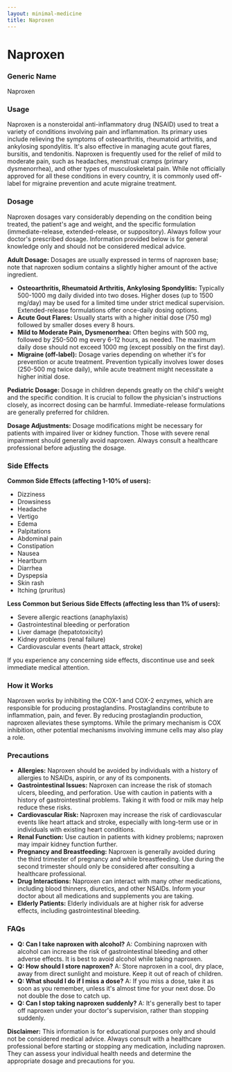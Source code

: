 ```yaml
---
layout: minimal-medicine
title: Naproxen
---
```


# Naproxen
### Generic Name
Naproxen

### Usage
Naproxen is a nonsteroidal anti-inflammatory drug (NSAID) used to treat a variety of conditions involving pain and inflammation.  Its primary uses include relieving the symptoms of osteoarthritis, rheumatoid arthritis, and ankylosing spondylitis.  It's also effective in managing acute gout flares, bursitis, and tendonitis.  Naproxen is frequently used for the relief of mild to moderate pain, such as headaches, menstrual cramps (primary dysmenorrhea), and other types of musculoskeletal pain.  While not officially approved for all these conditions in every country, it is commonly used off-label for migraine prevention and acute migraine treatment.


### Dosage
Naproxen dosages vary considerably depending on the condition being treated, the patient's age and weight, and the specific formulation (immediate-release, extended-release, or suppository).  Always follow your doctor's prescribed dosage.  Information provided below is for general knowledge only and should not be considered medical advice.


**Adult Dosage:**  Dosages are usually expressed in terms of naproxen base; note that naproxen sodium contains a slightly higher amount of the active ingredient.

* **Osteoarthritis, Rheumatoid Arthritis, Ankylosing Spondylitis:** Typically 500-1000 mg daily divided into two doses. Higher doses (up to 1500 mg/day) may be used for a limited time under strict medical supervision.  Extended-release formulations offer once-daily dosing options.
* **Acute Gout Flares:**  Usually starts with a higher initial dose (750 mg) followed by smaller doses every 8 hours.
* **Mild to Moderate Pain, Dysmenorrhea:**  Often begins with 500 mg, followed by 250-500 mg every 6-12 hours, as needed. The maximum daily dose should not exceed 1000 mg (except possibly on the first day).
* **Migraine (off-label):**  Dosage varies depending on whether it's for prevention or acute treatment.  Prevention typically involves lower doses (250-500 mg twice daily), while acute treatment might necessitate a higher initial dose.


**Pediatric Dosage:**  Dosage in children depends greatly on the child's weight and the specific condition.  It is crucial to follow the physician's instructions closely, as incorrect dosing can be harmful.  Immediate-release formulations are generally preferred for children.

**Dosage Adjustments:**  Dosage modifications might be necessary for patients with impaired liver or kidney function.  Those with severe renal impairment should generally avoid naproxen.  Always consult a healthcare professional before adjusting the dosage.

### Side Effects
**Common Side Effects (affecting 1-10% of users):**

* Dizziness
* Drowsiness
* Headache
* Vertigo
* Edema
* Palpitations
* Abdominal pain
* Constipation
* Nausea
* Heartburn
* Diarrhea
* Dyspepsia
* Skin rash
* Itching (pruritus)


**Less Common but Serious Side Effects (affecting less than 1% of users):**

* Severe allergic reactions (anaphylaxis)
* Gastrointestinal bleeding or perforation
* Liver damage (hepatotoxicity)
* Kidney problems (renal failure)
* Cardiovascular events (heart attack, stroke)


If you experience any concerning side effects, discontinue use and seek immediate medical attention.


### How it Works
Naproxen works by inhibiting the COX-1 and COX-2 enzymes, which are responsible for producing prostaglandins.  Prostaglandins contribute to inflammation, pain, and fever. By reducing prostaglandin production, naproxen alleviates these symptoms.  While the primary mechanism is COX inhibition, other potential mechanisms involving immune cells may also play a role.

### Precautions
* **Allergies:** Naproxen should be avoided by individuals with a history of allergies to NSAIDs, aspirin, or any of its components.
* **Gastrointestinal Issues:**  Naproxen can increase the risk of stomach ulcers, bleeding, and perforation. Use with caution in patients with a history of gastrointestinal problems.  Taking it with food or milk may help reduce these risks.
* **Cardiovascular Risk:**  Naproxen may increase the risk of cardiovascular events like heart attack and stroke, especially with long-term use or in individuals with existing heart conditions.
* **Renal Function:**  Use caution in patients with kidney problems; naproxen may impair kidney function further.
* **Pregnancy and Breastfeeding:**  Naproxen is generally avoided during the third trimester of pregnancy and while breastfeeding.  Use during the second trimester should only be considered after consulting a healthcare professional.
* **Drug Interactions:**  Naproxen can interact with many other medications, including blood thinners, diuretics, and other NSAIDs.  Inform your doctor about all medications and supplements you are taking.
* **Elderly Patients:**  Elderly individuals are at higher risk for adverse effects, including gastrointestinal bleeding.


### FAQs

* **Q: Can I take naproxen with alcohol?**  A: Combining naproxen with alcohol can increase the risk of gastrointestinal bleeding and other adverse effects.  It is best to avoid alcohol while taking naproxen.
* **Q: How should I store naproxen?** A: Store naproxen in a cool, dry place, away from direct sunlight and moisture. Keep it out of reach of children.
* **Q: What should I do if I miss a dose?** A:  If you miss a dose, take it as soon as you remember, unless it's almost time for your next dose. Do not double the dose to catch up.
* **Q: Can I stop taking naproxen suddenly?**  A: It's generally best to taper off naproxen under your doctor's supervision, rather than stopping suddenly.


**Disclaimer:** This information is for educational purposes only and should not be considered medical advice.  Always consult with a healthcare professional before starting or stopping any medication, including naproxen.  They can assess your individual health needs and determine the appropriate dosage and precautions for you.
